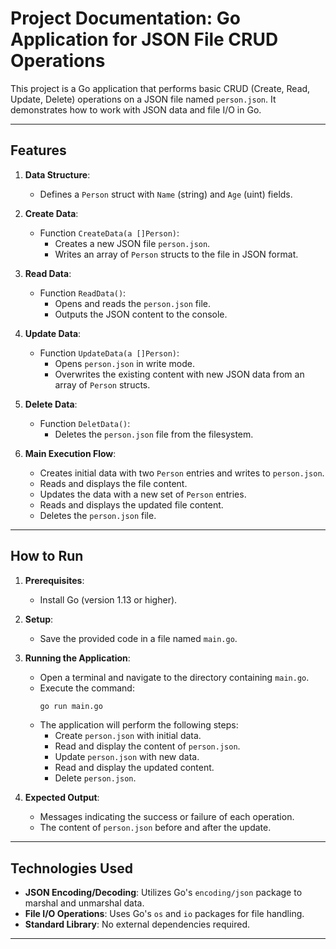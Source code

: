 # Project Documentation: Go Application for JSON File CRUD Operations

This project is a Go application that performs basic CRUD (Create, Read, Update, Delete) operations on a JSON file named `person.json`. It demonstrates how to work with JSON data and file I/O in Go.

---

## **Features**

1. **Data Structure**:
   - Defines a `Person` struct with `Name` (string) and `Age` (uint) fields.

2. **Create Data**:
   - Function `CreateData(a []Person)`:
     - Creates a new JSON file `person.json`.
     - Writes an array of `Person` structs to the file in JSON format.

3. **Read Data**:
   - Function `ReadData()`:
     - Opens and reads the `person.json` file.
     - Outputs the JSON content to the console.

4. **Update Data**:
   - Function `UpdateData(a []Person)`:
     - Opens `person.json` in write mode.
     - Overwrites the existing content with new JSON data from an array of `Person` structs.

5. **Delete Data**:
   - Function `DeletData()`:
     - Deletes the `person.json` file from the filesystem.

6. **Main Execution Flow**:
   - Creates initial data with two `Person` entries and writes to `person.json`.
   - Reads and displays the file content.
   - Updates the data with a new set of `Person` entries.
   - Reads and displays the updated file content.
   - Deletes the `person.json` file.

---

## **How to Run**

1. **Prerequisites**:
   - Install Go (version 1.13 or higher).

2. **Setup**:
   - Save the provided code in a file named `main.go`.

3. **Running the Application**:
   - Open a terminal and navigate to the directory containing `main.go`.
   - Execute the command:
     ```sh
     go run main.go
     ```
   - The application will perform the following steps:
     - Create `person.json` with initial data.
     - Read and display the content of `person.json`.
     - Update `person.json` with new data.
     - Read and display the updated content.
     - Delete `person.json`.

4. **Expected Output**:
   - Messages indicating the success or failure of each operation.
   - The content of `person.json` before and after the update.

---

## **Technologies Used**

- **JSON Encoding/Decoding**: Utilizes Go's `encoding/json` package to marshal and unmarshal data.
- **File I/O Operations**: Uses Go's `os` and `io` packages for file handling.
- **Standard Library**: No external dependencies required.

---